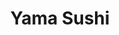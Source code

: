 ---
layout: place
title: "Yama Sushi"
permalink: /california/belmont/yama-sushi.html
stateAbbr: CA
stateName: California
cityName: Belmont
place_id: ChIJkQaPAVCfj4AR2mBkCuweoKk
photos:
  - name: >-
      places/ChIJkQaPAVCfj4AR2mBkCuweoKk/photos/AUy1YQ14NNQLEW9ZcKZz12RFLd0lZsI57H63hUTCaPuIA9Ybl9MlWNAZi9dFwbdu2--PZhrYEkgcVKN7Q6xAXpzRdE2P_Ss1XnnHtR1JRlP60JxXUHVOvfvknBU3_n1WwfhTmsgG9l39xEXFaB61_RYnePc8cCbiHlajD1t4wU8UsfNlcCngfHQn6CPVTQ2sSPN6cF5Bw3HPluYTQH-LOlrvIe_E1BCaWCyqAzkKPQCUn-_jSZGwY3Jism6XBddotUHZHz922HfQlJ9Pu1mYwp2nU2kLzGd6Tp4cyGak-NFXVzyuLtnjlNRAfIEwSmMW839CaRWGC2aWJ_VTxN9m07Jf-F054NWy0A-P_PPFjpHPwy1SFhMGeVSuO9Ld_wygsuw_hK06w5MvL4SORP4EI-tkB1VXn_y1j_OwA3sDDBO7c0_nOg
    widthPx: 4032
    heightPx: 3024
    authorAttributions:
      - displayName: Ralph Keller
        uri: https://maps.google.com/maps/contrib/114263342954006860660
        photoUri: >-
          https://lh3.googleusercontent.com/a-/ALV-UjU_n1IHBgjZ94WWRDeLhl0Af8-v4jCJEe4rrGK7c-MIC1K-hvmWJw=s100-p-k-no-mo
    flagContentUri: >-
      https://www.google.com/local/imagery/report/?cb_client=maps_api_places.places_api&image_key=!1e10!2sCIHM0ogKEICAgIDE0-WMXw&hl=en-US
    googleMapsUri: >-
      https://www.google.com/maps/place//data=!3m4!1e2!3m2!1sCIHM0ogKEICAgIDE0-WMXw!2e10!4m2!3m1!1s0x808f9f50018f0691:0xa9a01eec0a6460da
  - name: >-
      places/ChIJkQaPAVCfj4AR2mBkCuweoKk/photos/AUy1YQ3RC53I9jTPBa9AAPWRrI6Ok0D5__1ghAmB5L7CiuX5jaANgdTy-RQ2ApKHWI4Muk7aayoEBZzEh0JiH5UWSnFz-GF-4aDYxMCfUquQiYDE6U1eHXT-SUHf0yMwaBsmzZpYpmg6Z_SSolv29Vy6HqOypi7PoRmufZX1H-ePyL82LbEMrRX0w_gdQxS36Dt_MWSvfFoeu0_6U8sVgfTAjt6ueWoHR7VDzxSI5L5gD4jkngo8ZPVLUYhBGlteOSu5BE056l6QpbI0ShPSuIq_YhCcvehSz2OAy6yv8sgfND7vlEf9dWA8FI6v2lrn_v8lfKFDMYv5h46HN9_lJr3k7Y-2Vvo7dI7FEAmntP_17tRn44XLftFlDVUSs5gRLxJyaDvcSHAV9XWLSB_st7DDThx1ZSPtW18QxB8NydeIjAMGqA
    widthPx: 4032
    heightPx: 2268
    authorAttributions:
      - displayName: Gindy N
        uri: https://maps.google.com/maps/contrib/108705953910166431114
        photoUri: >-
          https://lh3.googleusercontent.com/a-/ALV-UjWsLB0wnGwsukL7EmxNWZl4VBx95VfFck6mK4IxkczoV438pxWs5w=s100-p-k-no-mo
    flagContentUri: >-
      https://www.google.com/local/imagery/report/?cb_client=maps_api_places.places_api&image_key=!1e10!2sCIHM0ogKEICAgIDl6Pzbcw&hl=en-US
    googleMapsUri: >-
      https://www.google.com/maps/place//data=!3m4!1e2!3m2!1sCIHM0ogKEICAgIDl6Pzbcw!2e10!4m2!3m1!1s0x808f9f50018f0691:0xa9a01eec0a6460da
  - name: >-
      places/ChIJkQaPAVCfj4AR2mBkCuweoKk/photos/AUy1YQ2XJq_VMFRCKGtq0wKolIZQ5K9lCguozpPKAfBxbVW_VcGmlgBHl_IXW1AIP10hEpbrd5SFMybx6fhxW4yue1efHemwBqfATwdTdyo40kD2OplnOCY75BtZKazayF-N3YrhR3Wfu_y8gg0J5-PUTQGGqMqS047bJ8ckDpcc-7E1NFyPrYNSw1d9wXHRA0n9lqem9DaJpQc-hadSawyTeMQQXrgp_1iOCAS4N6sROeJX1-J3Dlyz03o7PNhgHGsNPakg-1EO5Q8sCBFYqqbv7BGQii8ahXk8IrmmMyOZ6vegPnVdI2EE-iI0kBDqDxZhWatP3mJBwNGeKDfw8VCLr6wu4B01lI1PNP4uVil0ywdpHrR9GgX6zj5f3rsbe6Keq3SCkHSfKS17sTMnOusiiD1gNpHQh30Sklrbd7i4b4rORn9K
    widthPx: 1920
    heightPx: 1080
    authorAttributions:
      - displayName: C Productions
        uri: https://maps.google.com/maps/contrib/103340707802166609043
        photoUri: >-
          https://lh3.googleusercontent.com/a-/ALV-UjWBDz_dGIpOzbbo0bHHZCIYZWjdNy4odBoy3HddSw3GJjUUyNA6gg=s100-p-k-no-mo
    flagContentUri: >-
      https://www.google.com/local/imagery/report/?cb_client=maps_api_places.places_api&image_key=!1e10!2sCIHM0ogKEICAgICEiq_j7gE&hl=en-US
    googleMapsUri: >-
      https://www.google.com/maps/place//data=!3m4!1e2!3m2!1sCIHM0ogKEICAgICEiq_j7gE!2e10!4m2!3m1!1s0x808f9f50018f0691:0xa9a01eec0a6460da
  - name: >-
      places/ChIJkQaPAVCfj4AR2mBkCuweoKk/photos/AUy1YQ3SOdsQJMPKslY00xWp_4c95blwc-6ahyyPfd0ZjW8bD_gUuPWRqjfONrkCG7dv0VaH6DaC8oAuzLeUqD6Zry-64jjiQLg3r1WXwl1NCOt-jpUFVEcI3_P2hAk4oyVhngA3apxBD0QV6K1GJ7zIx1qpxH1bTRHwTsggI6uDU3CBrOeMDpfqJVSc5kiD0l47dwXTsbFG8wSoryrI-Wth-9qV2-Kftu82gT6CE2SoxEDM0aCU9ILMIH5ie9J6fu0qTRQisA00IQomfQCsEWR_jxCajbP_QrI4lvQgpxNSyqRc3EbBLlgVmWzpzZHakV1e7-X4X4fETFTdWNoo2ti5M8BVMHY1SmS8QvNKqjx_Jeumr3nGvTzdkZFbEhewyAO1hxQ1K7JEy4lpaTkNyPdX7wG68NzozGqgMJLR6K3kpCAWFh33
    widthPx: 4032
    heightPx: 2268
    authorAttributions:
      - displayName: Mike Harms
        uri: https://maps.google.com/maps/contrib/106401526533217728196
        photoUri: >-
          https://lh3.googleusercontent.com/a-/ALV-UjW__1fWl24UTMEXYXzqL0AUjbaua4niD7HSjQGS3IyrxzYAOsYI6g=s100-p-k-no-mo
    flagContentUri: >-
      https://www.google.com/local/imagery/report/?cb_client=maps_api_places.places_api&image_key=!1e10!2sCIHM0ogKEICAgICkqtethgE&hl=en-US
    googleMapsUri: >-
      https://www.google.com/maps/place//data=!3m4!1e2!3m2!1sCIHM0ogKEICAgICkqtethgE!2e10!4m2!3m1!1s0x808f9f50018f0691:0xa9a01eec0a6460da
  - name: >-
      places/ChIJkQaPAVCfj4AR2mBkCuweoKk/photos/AUy1YQ1h2aevAH9MN2-MC5cptMVLLVaGzRZvcbjg1PiYIN6yeu5fx5d9Qecdv71I3luAJpluq61hj7thVVWKRkVS4hZDVEC2FTyXbt1KWIbdagMhx4RjNsQkfM_LR_bplhwsf3hhaCM7YASYPESCXv0kjd0OgP03Non0xcbelr3_BhUSSiercBit26fFHD3JUNdZ6LhY-Q3OQhRACFN6YoRikttQGfaTSGNFvrK9iQdHAH-3FNJxSs564tjy9WLZ1dfwmp-ZDvjx6SzZAd_HPtUrcKSvXE88bU7uEUgHrvI39LFfIaN7Bb0wp4InRf-PwCZ3PsRY6pnRVAJiL31lBLeVbW2x2w5LOzZbymHtO4JxfV7-ApDz6CQzdmob-2mh-DW-RA1se3A0MAPTOzgWG-buQRV2izzn7E0PjKZPK0liH112Lg
    widthPx: 2988
    heightPx: 3984
    authorAttributions:
      - displayName: d7 davalos
        uri: https://maps.google.com/maps/contrib/118174898094645256008
        photoUri: >-
          https://lh3.googleusercontent.com/a/ACg8ocJSBXvBL9JqS52125V3n_ULTUl7OuZByugwNoGTrZCOpsyx8w=s100-p-k-no-mo
    flagContentUri: >-
      https://www.google.com/local/imagery/report/?cb_client=maps_api_places.places_api&image_key=!1e10!2sCIHM0ogKEICAgIDEg_mJWg&hl=en-US
    googleMapsUri: >-
      https://www.google.com/maps/place//data=!3m4!1e2!3m2!1sCIHM0ogKEICAgIDEg_mJWg!2e10!4m2!3m1!1s0x808f9f50018f0691:0xa9a01eec0a6460da
  - name: >-
      places/ChIJkQaPAVCfj4AR2mBkCuweoKk/photos/AUy1YQ1APZoOcx4cVsxhKZMEwlBxgmH_fqxncFmXsJN7m2nXAmOwaHI4T-N05VWxnzlITviv5p5jT6aUF_dxr8D_zzYMQpCQkQaO3K8X8_5i5NegnbgO7yyM3fPm8kOh8HFTKM3pII34Ex0mk9XjhZ9xNl_rLcReIwsz8wYr8UrVWtOulcSs9vphEdasQR0Tcp4FsL3BFe_k4DiP0zsENrQ1epz9he5IIiLTa6UzXG6o23TRz2sPI3b-3Vob7E4GAhmI9Xo8EF9e6kivyLiPXSO7BqKtjb9OyGLOYQiunhHDTOoevtRCz4A2wrYY5GzfjRRO9uhUbkgT8lbfA-SpKLshDMGd_tp38CujAQzoUVbvHSaU_4puUwFHn_Qs-E0t5711vR94yvAbRE0Zp1S0WcKsZ9Ngx60uAACU7igAzDa7HgtwcQ
    widthPx: 1500
    heightPx: 1125
    authorAttributions:
      - displayName: Aleksei Petrovski
        uri: https://maps.google.com/maps/contrib/103376229843723562765
        photoUri: >-
          https://lh3.googleusercontent.com/a-/ALV-UjUQmYbIpnKz_l0fwc6lqMhdcpn2Bfo-2AkOYYmurcsr8dWvx6-R=s100-p-k-no-mo
    flagContentUri: >-
      https://www.google.com/local/imagery/report/?cb_client=maps_api_places.places_api&image_key=!1e10!2sCIHM0ogKEICAgIDyrJfkSQ&hl=en-US
    googleMapsUri: >-
      https://www.google.com/maps/place//data=!3m4!1e2!3m2!1sCIHM0ogKEICAgIDyrJfkSQ!2e10!4m2!3m1!1s0x808f9f50018f0691:0xa9a01eec0a6460da
  - name: >-
      places/ChIJkQaPAVCfj4AR2mBkCuweoKk/photos/AUy1YQ0l0MYyTCAO4lcnfUZumTR3_EqBlPaVpSyrF_gifYWj18uPl7n1A_mts-wljLoI85u_3TwJ5_BxjfTpFDxAbQHP4MX9BfLq6nV_Y1otRxoae1iesjDuetdXgHldH15mNIvboTzKfvGYEmjFQuzz-Xo-ox27Haj6PEPAwy_064NIONU8AtFi1STwV6TEj6fDDj4-mwzcVyJLHKzY5DmS1hcq_rFiSP9t__8RJZjDNpwFsJEFW8_do6y7U5mi-XeXjyt5uAqKxbmVIBCIgOwhFFr8DRsX-0F3lvWVB3oTim_IPz2FpRr1VB-REVKgVBPxDOOUy9TKJ5dQlZ2IbE0z4tIa89zBw7sKoYG0xMtvlv3dUF6ctWbggEejvnB13I_RRaVkUKLlrWPkvgGyoQ78zgD_Th5DC-HKvxdSWPxZ7i8
    widthPx: 3024
    heightPx: 4032
    authorAttributions:
      - displayName: Jason Foard
        uri: https://maps.google.com/maps/contrib/101623472979356047884
        photoUri: >-
          https://lh3.googleusercontent.com/a-/ALV-UjXQa4gdHRz7WufkGxDeg7DO2rzuczO3yC9w-cAJ9lffNyn7MMkk7g=s100-p-k-no-mo
    flagContentUri: >-
      https://www.google.com/local/imagery/report/?cb_client=maps_api_places.places_api&image_key=!1e10!2sCIHM0ogKEICAgIDEmu_UPA&hl=en-US
    googleMapsUri: >-
      https://www.google.com/maps/place//data=!3m4!1e2!3m2!1sCIHM0ogKEICAgIDEmu_UPA!2e10!4m2!3m1!1s0x808f9f50018f0691:0xa9a01eec0a6460da
  - name: >-
      places/ChIJkQaPAVCfj4AR2mBkCuweoKk/photos/AUy1YQ3anpMqrT49CWNdzck6kdH7_lXnzW8WjyoYYzl5_SU2K93NptBQwVNKfNN8MZpoOLTuezzSxqyR0dGdKPc-muooKc3HB8omhxKtoBdhYwzArzPM5Dya_cf-U8taRYNprRzMbpPpw4y47V4JnVWNe75c7ngbee1ijMtVI7HvB6EDG7LNH5n8X9ioQlIG3uXMjZSYqO7LKwcC9MQKZgBNjTZP70UP5pDBeH6Aw0aNgYTRL8AoLxg3DTKQoCbY9NsdhmB2jazSSOpf1SrgAn3uHCP7O0u8C1J11W4hZ905Rv-QYVELbvapxpBgMWhIXfiuQdsXtFdeGmyqmyz3ez0VSrgC8Ghjg1OOrCcFcO3fErCSNS-lAQmuIhjwFvNZ-38pNCbCLVoyOE-F_I8qJvDfpudd9yMOuu5cXpz-SOvOXLNQXCYi
    widthPx: 4160
    heightPx: 3120
    authorAttributions:
      - displayName: Christopher Calhoun (StarLord / Andron)
        uri: https://maps.google.com/maps/contrib/112321323268016189314
        photoUri: >-
          https://lh3.googleusercontent.com/a-/ALV-UjXfzZSCgGTC1arV3g1vEP0SWaBV94GsArbVxRBObPASmex4aKmqFA=s100-p-k-no-mo
    flagContentUri: >-
      https://www.google.com/local/imagery/report/?cb_client=maps_api_places.places_api&image_key=!1e10!2sCIHM0ogKEICAgIDEvub42gE&hl=en-US
    googleMapsUri: >-
      https://www.google.com/maps/place//data=!3m4!1e2!3m2!1sCIHM0ogKEICAgIDEvub42gE!2e10!4m2!3m1!1s0x808f9f50018f0691:0xa9a01eec0a6460da
  - name: >-
      places/ChIJkQaPAVCfj4AR2mBkCuweoKk/photos/AUy1YQ2lbjRrZtLryEzexXCTRlRHtmGtgZ50ztBZWNMfcNqXXsWIfeH1pxBnd6vu74iFAKRYnOERWRxqTTYY-plbeK1J7ba9kSF1o2Sh_4_2_so59yamPojbUYmcQdsCNWfrkNrJ9W4EQeVqnxEZlfbClFdRBMjEsLq8S-Kbh3zfx1iGlknRkloh5uM9OduzJW0tsJPUe7EajE5Nh9kdAiHqZZ5IcIQI1-uXZA2l8eip2jndhHEFOHvKeYaOb_u7uqG1DD3GnXLIJfV2fXNTrnP9MPg7KqhVbkeWwsbvA0AthMY6gQ0ftagsZCmS7zHbxKpKJ3oNFNMjGd8efGOYrcm1-vkk3k9Rz0IIEAjJah_-s9TgBVgQ0t0SXdy5qziHIZTwyC7SIHbH87YEFvNdq-N2ZpR1xIP32mtLlTtI09JBP1IbQHEz
    widthPx: 3000
    heightPx: 4000
    authorAttributions:
      - displayName: Leah S
        uri: https://maps.google.com/maps/contrib/104860429577922290653
        photoUri: >-
          https://lh3.googleusercontent.com/a/ACg8ocKiP2FhFWiDeKJulH3g-UpFOPhqVWNlw87v9ud4qhLjGpJYmA=s100-p-k-no-mo
    flagContentUri: >-
      https://www.google.com/local/imagery/report/?cb_client=maps_api_places.places_api&image_key=!1e10!2sCIHM0ogKEICAgICZtfXu0QE&hl=en-US
    googleMapsUri: >-
      https://www.google.com/maps/place//data=!3m4!1e2!3m2!1sCIHM0ogKEICAgICZtfXu0QE!2e10!4m2!3m1!1s0x808f9f50018f0691:0xa9a01eec0a6460da
  - name: >-
      places/ChIJkQaPAVCfj4AR2mBkCuweoKk/photos/AUy1YQ23qvS10flqaAM5dlhYmwJgOaaVeoVqJGUk16-10szuf0bOCnRtFn4B3pKnTMMk0UdgRGtBMwkyqfikAkJNh-ebXyYVx3qyIi1bzdd55nkSnDvn6YLqwxC2I2pMLihmLyqd4n4acA5SYK72RaEoEWFzOpxoTPaPzhtasijWUl4fgbpHJ9RBZIapgZsyy-IgbWlnslLAEuGFJh74HZvQMIvhBaAjBxVyXgXwrX9g6dqmDZNFwjO4NF0ZVVFuROp4sFMtaij3z79pfQbZ0XJ-tQhjgQVRID0hnMGXJY7ModkWJtBo3_hzwmyo8Bdd6Kct7c1Rx8Cy4qge0edVNST4H38fMdz4UAUcA2_vqbzZtApUJ8rYXcY0F6PUQDt3adDdX5bielONjxxVIMXJa45kFKIVzoUPHzsXtSg_OkgNppWWBw
    widthPx: 4000
    heightPx: 3000
    authorAttributions:
      - displayName: Leah S
        uri: https://maps.google.com/maps/contrib/104860429577922290653
        photoUri: >-
          https://lh3.googleusercontent.com/a/ACg8ocKiP2FhFWiDeKJulH3g-UpFOPhqVWNlw87v9ud4qhLjGpJYmA=s100-p-k-no-mo
    flagContentUri: >-
      https://www.google.com/local/imagery/report/?cb_client=maps_api_places.places_api&image_key=!1e10!2sCIHM0ogKEICAgID21aeIdQ&hl=en-US
    googleMapsUri: >-
      https://www.google.com/maps/place//data=!3m4!1e2!3m2!1sCIHM0ogKEICAgID21aeIdQ!2e10!4m2!3m1!1s0x808f9f50018f0691:0xa9a01eec0a6460da
address: 889 Ralston Ave, Belmont, CA 94002, USA
street: 889 Ralston Ave
city: Belmont
state: CA
zip: '94002'
country: USA
neighborhood: null
latitude: '37.519778'
longitude: '-122.276483'
accessibility_options:
  wheelchairAccessibleParking: true
  wheelchairAccessibleEntrance: true
  wheelchairAccessibleRestroom: true
  wheelchairAccessibleSeating: true
business_status: OPERATIONAL
name: Yama Sushi
google_maps_links:
  directionsUri: >-
    https://www.google.com/maps/dir//''/data=!4m7!4m6!1m1!4e2!1m2!1m1!1s0x808f9f50018f0691:0xa9a01eec0a6460da!3e0
  placeUri: https://maps.google.com/?cid=12222803387818991834
  writeAReviewUri: >-
    https://www.google.com/maps/place//data=!4m3!3m2!1s0x808f9f50018f0691:0xa9a01eec0a6460da!12e1
  reviewsUri: >-
    https://www.google.com/maps/place//data=!4m4!3m3!1s0x808f9f50018f0691:0xa9a01eec0a6460da!9m1!1b1
  photosUri: >-
    https://www.google.com/maps/place//data=!4m3!3m2!1s0x808f9f50018f0691:0xa9a01eec0a6460da!10e5
primary_type: Sushi Restaurant
opening_hours:
  regular: null
  current: null
secondary_opening_hours:
  regular:
    weekdayDescriptions: null
    type: null
  current:
    weekdayDescriptions: null
    type: null
phone: null
price_level: null
price_range: null
rating: null
rating_count: 0
website: null
description: null
reviews: null
parking_options: null
payment_options: null
allow_dogs: null
curbside_pickup: null
delivery: null
dine_in: null
good_for_children: null
good_for_groups: null
good_for_sports: null
live_music: null
menu_for_children: null
outdoor_seating: null
reservable: null
restroom: null
serves_beer: null
serves_breakfast: null
serves_brunch: null
serves_cocktails: null
serves_coffee: null
serves_dinner: null
serves_dessert: null
serves_lunch: null
serves_vegetarian_food: null
serves_wine: null
takeout: null
slug: Yama-Sushi

---
